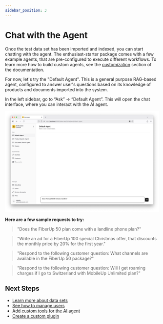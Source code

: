 ```yaml
---
sidebar_position: 3
---
```


# Chat with the Agent

Once the test data set has been imported and indexed, you can start chatting with the agent.
The enthusiast-starter package comes with a few example agents, that are pre-configured to execute different workflows. To learn more how to build custom agents, see the [customization](/tools/enthusiast/category/customzation) section of the documentation.

For now, let's try the "Default Agent". This is a general purpose RAG-based agent, configured to answer user's questions based on its knowledge of products and documents imported into the system.

In the left sidebar, go to “Ask” → “Default Agent”. This will open the chat interface, where you can interact with the AI agent.

![Chat with default agent](./img/chat-with-default-agent.png)

**Here are a few sample requests to try:**

> "Does the FiberUp 50 plan come with a landline phone plan?"

> "Write an ad for a FiberUp 100 special Christmas offer, that discounts the monthly price by 20% for the first year."

> "Respond to the following customer question: What channels are available in the FiberUp 50 package?"

> "Respond to the following customer question: Will I get roaming charges if I go to Switzerland with MobileUp Unlimited plan?"

## Next Steps

- [Learn more about data sets](/tools/enthusiast/docs/synchronize/manage-data-sets)
- [See how to manage users](/tools/enthusiast/docs/manage/manage-users)
- [Add custom tools for the AI agent](/tools/enthusiast/docs/chat/add-custom-tools)
- [Create a custom plugin](/tools/enthusiast/docs/plugins/create-custom-plugin)
